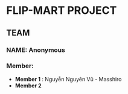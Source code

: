 # FLIP-MART PROJECT
## TEAM
### NAME: Anonymous
### Member: 
* **Member 1** : Nguyễn Nguyên Vũ - Masshiro
* **Member 2** 